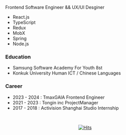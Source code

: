 Frontend Software Engineer && UX/UI Desginer
- React.js 
- TypeScript 
- Redux
- MobX
- Spring 
- Node.js 
         

### Education
- Samsung Software Academy For Youth 8st
- Konkuk University Human ICT / Chinese Languages 

### Career
- 2023 - 2024 : TmaxGAIA Frontend Engineer
- 2021 - 2023 : Tongin inc ProjectManager
- 2017 - 2018 : Activision Shanghai Studio Internship
<br>
 
<div align=center>
  
[![Hits](https://hits.seeyoufarm.com/api/count/incr/badge.svg?url=https%3A%2F%2Fgithub.com%2Fgyoogle%2Fhit-counter&count_bg=%2379C83D&title_bg=%23555555&icon=&icon_color=%23E7E7E7&title=hits&edge_flat=false)](https://hits.seeyoufarm.com)
 
</div>

 
